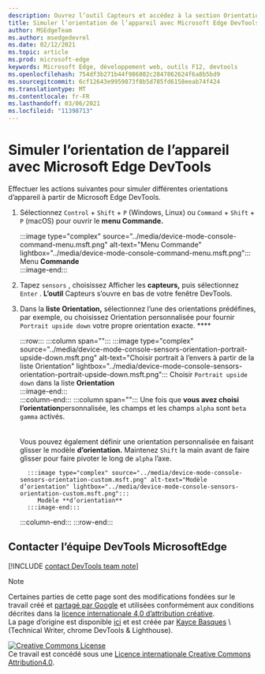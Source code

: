 ```yaml
---
description: Ouvrez l’outil Capteurs et accédez à la section Orientation.
title: Simuler l’orientation de l’appareil avec Microsoft Edge DevTools
author: MSEdgeTeam
ms.author: msedgedevrel
ms.date: 02/12/2021
ms.topic: article
ms.prod: microsoft-edge
keywords: Microsoft Edge, développement web, outils F12, devtools
ms.openlocfilehash: 754df3b271b44f986802c2847862624f6a8b5bd9
ms.sourcegitcommit: 6cf12643e9959873f8b5d785fd6158eeab74f424
ms.translationtype: MT
ms.contentlocale: fr-FR
ms.lasthandoff: 03/06/2021
ms.locfileid: "11398713"
---
```

<!-- Copyright Kayce Basques 

   Licensed under the Apache License, Version 2.0 (the "License");
   you may not use this file except in compliance with the License.
   You may obtain a copy of the License at

       https://www.apache.org/licenses/LICENSE-2.0

   Unless required by applicable law or agreed to in writing, software
   distributed under the License is distributed on an "AS IS" BASIS,
   WITHOUT WARRANTIES OR CONDITIONS OF ANY KIND, either express or implied.
   See the License for the specific language governing permissions and
   limitations under the License.  -->

# <a name="simulate-device-orientation-with-microsoft-edge-devtools"></a>Simuler l’orientation de l’appareil avec Microsoft Edge DevTools  

Effectuer les actions suivantes pour simuler différentes orientations d’appareil à partir de Microsoft Edge DevTools.  

<!--todo: update device orientation section when available -->  

1.  Sélectionnez `Control` + `Shift` + `P` \(Windows, Linux\) ou `Command` + `Shift` + `P` \(macOS\) pour ouvrir le **menu Commande.**  
    
    :::image type="complex" source="../media/device-mode-console-command-menu.msft.png" alt-text="Menu Commande" lightbox="../media/device-mode-console-command-menu.msft.png":::
       Menu **Commande**  
    :::image-end:::  
    
1.  Tapez `sensors` , choisissez Afficher les **capteurs,** puis sélectionnez `Enter` .  **L’outil** Capteurs s’ouvre en bas de votre fenêtre DevTools.  
1.  Dans la **liste Orientation,** sélectionnez l’une des orientations prédéfines, par exemple, ou choisissez Orientation personnalisée pour fournir `Portrait upside down` votre propre orientation exacte. ****  
    
    :::row:::
       :::column span="":::
          :::image type="complex" source="../media/device-mode-console-sensors-orientation-portrait-upside-down.msft.png" alt-text="Choisir portrait à l’envers à partir de la liste Orientation" lightbox="../media/device-mode-console-sensors-orientation-portrait-upside-down.msft.png":::
             Choisir `Portrait upside down` dans la liste **Orientation**  
          :::image-end:::  
       :::column-end:::
       :::column span="":::
          Une fois que **vous avez choisi l’orientation**personnalisée, les champs et les champs `alpha` sont `beta` `gamma` activés.  
          <!--To understand how each axis works, navigate to [Alpha][alpha], [Beta][beta], and [Gamma][gamma].  -->  
          <!--todo: update links to alpha, beta, and gamma section when available -->  
          Vous pouvez également définir une orientation personnalisée en faisant glisser le modèle **d’orientation.**  Maintenez `Shift` la main avant de faire glisser pour faire pivoter le long de `alpha` l’axe.  
          
          :::image type="complex" source="../media/device-mode-console-sensors-orientation-custom.msft.png" alt-text="Modèle d’orientation" lightbox="../media/device-mode-console-sensors-orientation-custom.msft.png":::
             Modèle **d’orientation**  
          :::image-end:::  
       :::column-end:::
    :::row-end:::
    
## <a name="getting-in-touch-with-the-microsoft-edge-devtools-team"></a>Contacter l’équipe DevTools MicrosoftEdge  

[!INCLUDE [contact DevTools team note](../includes/contact-devtools-team-note.md)]  

<!-- links -->  

<!--[WebFundamentasNativeHardwareDeviceOrientationIndex]: /web/fundamentals/native-hardware/device-orientation/index "Device Orientation & Motion"  -->  
<!--[WebFundamentasNativeHardwareDeviceOrientationIndexAlpha]: /web/fundamentals/native-hardware/device-orientation/index#alpha "Alpha - Device Orientation & Motion"  -->  
<!--[WebFundamentasNativeHardwareDeviceOrientationIndexBeta]: /web/fundamentals/native-hardware/device-orientation/index#beta "Beta - Device Orientation & Motion"  -->  
<!--[WebFundamentasNativeHardwareDeviceOrientationIndexGamma]: /web/fundamentals/native-hardware/device-orientation/index#gamma "Gamma - Device Orientation & Motion"  -->  

> [!NOTE]
> Certaines parties de cette page sont des modifications fondées sur le travail créé et [partagé par Google][GoogleSitePolicies] et utilisées conformément aux conditions décrites dans la [licence internationale 4,0 d’attribution créative][CCA4IL].  
> La page d’origine est disponible [ici](https://developers.google.com/web/tools/chrome-devtools/device-mode/orientation) et est créée par [Kayce Basques][KayceBasques] \ (Technical Writer, chrome DevTools \& Lighthouse\).  

[![Creative Commons License][CCby4Image]][CCA4IL]  
Ce travail est concédé sous une [Licence internationale Creative Commons Attribution4.0][CCA4IL].  

[CCA4IL]: https://creativecommons.org/licenses/by/4.0  
[CCby4Image]: https://i.creativecommons.org/l/by/4.0/88x31.png  
[GoogleSitePolicies]: https://developers.google.com/terms/site-policies  
[KayceBasques]: https://developers.google.com/web/resources/contributors/kaycebasques  
